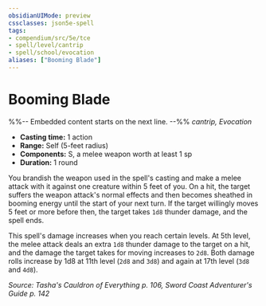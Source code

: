 ```yaml
---
obsidianUIMode: preview
cssclasses: json5e-spell
tags:
- compendium/src/5e/tce
- spell/level/cantrip
- spell/school/evocation
aliases: ["Booming Blade"]
---
```

# Booming Blade
%%-- Embedded content starts on the next line. --%%
*cantrip, Evocation*  

- **Casting time:** 1 action
- **Range:** Self (5-feet radius)
- **Components:** S, a melee weapon worth at least 1 sp
- **Duration:** 1 round

You brandish the weapon used in the spell's casting and make a melee attack with it against one creature within 5 feet of you. On a hit, the target suffers the weapon attack's normal effects and then becomes sheathed in booming energy until the start of your next turn. If the target willingly moves 5 feet or more before then, the target takes `1d8` thunder damage, and the spell ends.

This spell's damage increases when you reach certain levels. At 5th level, the melee attack deals an extra `1d8` thunder damage to the target on a hit, and the damage the target takes for moving increases to `2d8`. Both damage rolls increase by 1d8 at 11th level (`2d8` and `3d8`) and again at 17th level (`3d8` and `4d8`).

*Source: Tasha's Cauldron of Everything p. 106, Sword Coast Adventurer's Guide p. 142*